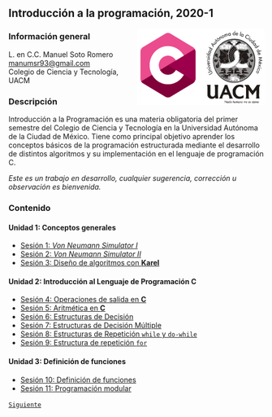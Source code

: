 ## Introducción a la programación, 2020-1

<img src="imagenes/logo.png" align="right" width="250" height="150">

### Información general

L. en C.C. Manuel Soto Romero  
manumsr93@gmail.com   
Colegio de Ciencia y Tecnología, UACM

### Descripción

Introducción a la Programación es una materia obligatoria del primer semestre del Colegio de Ciencia y Tecnología en la Universidad Autónoma de la Ciudad de México. Tiene como principal objetivo aprender los conceptos básicos de la programación estructurada mediante el desarrollo de distintos algoritmos y su implementación en el lenguaje de programación C.

*Este es un trabajo en desarrollo, cualquier sugerencia, corrección u observación es bienvenida.*

### Contenido

#### Unidad 1: Conceptos generales

- [Sesión 1: *Von Neumann Simulator I*](sesion01/README.md)
- [Sesión 2: *Von Neumann Simulator II*](sesion02/README.md)
- [Sesión 3: Diseño de algoritmos con __Karel__](sesion03/README.md)

#### Unidad 2: Introducción al Lenguaje de Programación __C__

- [Sesión 4: Operaciones de salida en __C__](sesion04/README.md)
- [Sesión 5: Aritmética en __C__](sesion05/README.md)
- [Sesión 6: Estructuras de Decisión](sesion06/README.md)
- [Sesión 7: Estructuras de Decisión Múltiple](sesion07/README.md)
- [Sesión 8: Estructuras de Repetición `while` y `do-while`](sesion08/README.md)
- [Sesión 9: Estructura de repetición `for`](sesion09/README.md)

#### Unidad 3: Definición de funciones

- [Sesión 10: Definición de funciones](sesion10/README.md)
- [Sesión 11: Programación modular](sesion11/README.md)

[`Siguiente`](sesion01/README.md)
